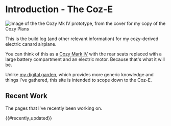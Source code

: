 # Introduction - The Coz-E

![Image of the the Cozy Mk IV prototype, from the cover for my copy of the Cozy Plans](/assets/images/plans_cover_1.jpg)

This is the build log (and other relevant information) for my cozy-derived electric canard airplane.

You can think of this as a [Cozy Mark IV](https://en.wikipedia.org/wiki/Cozy_MK_IV) with the rear seats replaced with a large battery compartment and an electric motor. Because that's what it will be.

Unlike [my digital garden](https://knowledge.rachelbrindle.com), which provides more generic knowledge and things I've gathered, this site is intended to scope down to the Coz-E.

## Recent Work

The pages that I've recently been working on.

{{#recently_updated}}
